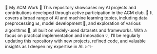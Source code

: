 
🌟 My ACM Work 🌟
This repository showcases my AI projects and contributions developed through active participation in the ACM club. 🚀 It covers a broad range of AI and machine learning topics, including data preprocessing 📊, model development 🤖, and exploration of various algorithms 🧩, all built on widely-used datasets and frameworks. With a focus on practical implementation and innovation 💡, I’ll be regularly updating this repository with new projects, refined code, and valuable insights as I deepen my expertise in AI. 📈✨
